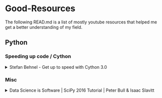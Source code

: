 # Good-Resources
The following READ.md is a list of mostly youtube resources that helped me get a better understanding of my field.

## Python
### Speeding up code / Cython
<details><summary>Stefan Behnel - Get up to speed with Cython 3.0</summary>
  
[![misc1](http://img.youtube.com/vi/lxh4lsvEBhI/0.jpg)](https://www.youtube.com/watch?v=lxh4lsvEBhI "Stefan Behnel - Get up to speed with Cython 3.0")
</details>

### Misc
<details><summary>Data Science is Software | SciPy 2016 Tutorial | Peter Bull & Isaac Slavitt</summary>
  
[![misc1](http://img.youtube.com/vi/EKUy0TSLg04/0.jpg)](www.youtube.com/watch?v=EKUy0TSLg04 "Data Science is Software | SciPy 2016 Tutorial | Peter Bull & Isaac Slavitt")
</details>
